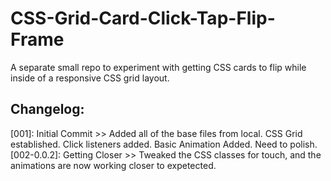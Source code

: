 # CSS-Grid-Card-Click-Tap-Flip-Frame
A separate small repo to experiment with getting CSS cards to flip while inside of a responsive CSS grid layout.

## Changelog:
[001]: Initial Commit >> Added all of the base files from local. CSS Grid established. Click listeners added. Basic Animation Added. Need to polish.
[002-0.0.2]: Getting Closer >> Tweaked the CSS classes for touch, and the animations are now working closer to expetected.
